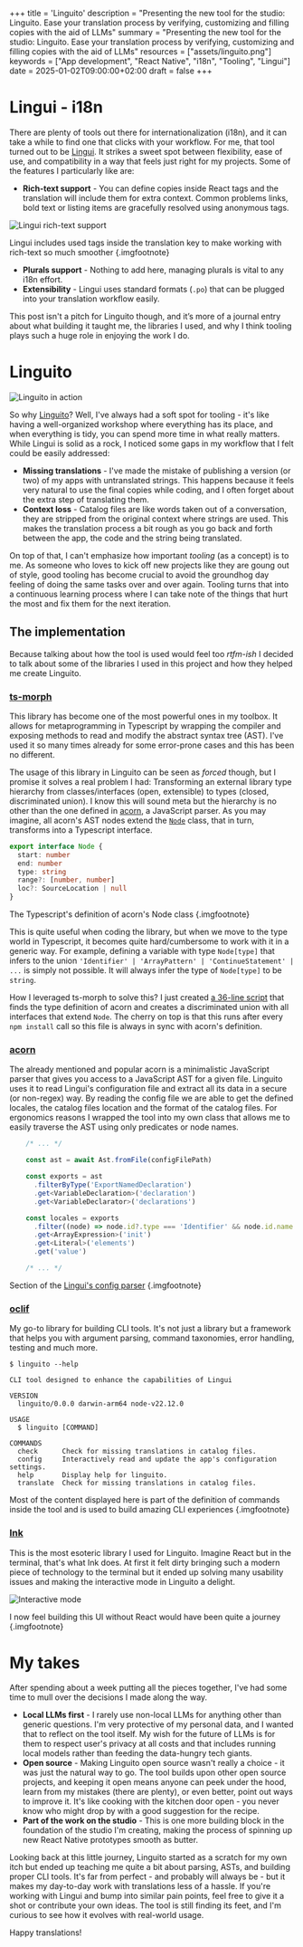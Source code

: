 +++
title = 'Linguito'
description = "Presenting the new tool for the studio: Linguito. Ease your translation process by verifying, customizing and filling copies with the aid of LLMs"
summary = "Presenting the new tool for the studio: Linguito. Ease your translation process by verifying, customizing and filling copies with the aid of LLMs"
resources = ["assets/linguito.png"]
keywords = ["App development", "React Native", "i18n", "Tooling", "Lingui"]
date = 2025-01-02T09:00:00+02:00
draft = false
+++

# Lingui - i18n

There are plenty of tools out there for internationalization (i18n), and it can take a while to find one that clicks with your workflow. For me, that tool turned out to be [Lingui](https://lingui.dev/). It strikes a sweet spot between flexibility, ease of use, and compatibility in a way that feels just right for my projects. Some of the features I particularly like are:

- **Rich-text support** - You can define copies inside React tags and the translation will include them for extra context. Common problems links, bold text or listing items are gracefully resolved using anonymous tags.

![Lingui rich-text support](./assets/lingui%20rich-text.png)

Lingui includes used tags inside the translation key to make working with rich-text so much smoother
{.imgfootnote}

- **Plurals support** - Nothing to add here, managing plurals is vital to any i18n effort.
- **Extensibility** - Lingui uses standard formats (`.po`) that can be plugged into your translation workflow easily.

This post isn't a pitch for Linguito though, and it’s more of a journal entry about what building it taught me, the libraries I used, and why I think tooling plays such a huge role in enjoying the work I do.

# Linguito

![Linguito in action](./assets/demo.gif)

So why [Linguito](https://github.com/Serchinastico/linguito)? Well, I've always had a soft spot for tooling - it's like having a well-organized workshop where everything has its place, and when everything is tidy, you can spend more time in what really matters. While Lingui is solid as a rock, I noticed some gaps in my workflow that I felt could be easily addressed:

- **Missing translations** - I've made the mistake of publishing a version (or two) of my apps with untranslated strings. This happens because it feels very natural to use the final copies while coding, and I often forget about the extra step of translating them.
- **Context loss** - Catalog files are like words taken out of a conversation, they are stripped from the original context where strings are used. This makes the translation process a bit rough as you go back and forth between the app, the code and the string being translated.

On top of that, I can't emphasize how important *tooling* (as a concept) is to me. As someone who loves to kick off new projects like they are goung out of style, good tooling has become crucial to avoid the groundhog day feeling of doing the same tasks over and over again. Tooling turns that into a continuous learning process where I can take note of the things that hurt the most and fix them for the next iteration.

## The implementation

Because talking about how the tool is used would feel too *rtfm-ish* I decided to talk about some of the libraries I used in this project and how they helped me create Linguito.

### [ts-morph](https://ts-morph.com/)

This library has become one of the most powerful ones in my toolbox. It allows for metaprogramming in Typescript by wrapping the compiler and exposing methods to read and modify the abstract syntax tree (AST). I've used it so many times already for some error-prone cases and this has been no different. 

The usage of this library in Linguito can be seen as *forced* though, but I promise it solves a real problem I had: Transforming an external library type hierarchy from classes/interfaces (open, extensible) to types (closed, discriminated union). I know this will sound meta but the hierarchy is no other than the one defined in [acorn](https://github.com/acornjs/acorn), a JavaScript parser. As you may imagine, all acorn's AST nodes extend the [`Node`](https://github.com/acornjs/acorn/blob/master/acorn/src/node.js) class, that in turn, transforms into a Typescript interface. 

```ts
export interface Node {
  start: number
  end: number
  type: string
  range?: [number, number]
  loc?: SourceLocation | null
}
```
The Typescript's definition of acorn's Node class
{.imgfootnote}


This is quite useful when coding the library, but when we move to the type world in Typescript, it becomes quite hard/cumbersome to work with it in a generic way. For example, defining a variable with type `Node[type]` that infers to the union `'Identifier' | 'ArrayPattern' | 'ContinueStatement' | ...` is simply not possible. It will always infer the type of `Node[type]` to be `string`.

How I leveraged ts-morph to solve this? I just created [a 36-line script](https://github.com/Serchinastico/linguito/blob/main/scripts/build-acorn-node-types.ts) that finds the type definition of acorn and creates a discriminated union with all interfaces that extend `Node`. The cherry on top is that this runs after every `npm install` call so this file is always in sync with acorn's definition.

### [acorn](https://github.com/acornjs/acorn)

The already mentioned and popular acorn is a minimalistic JavaScript parser that gives you access to a JavaScript AST for a given file. Linguito uses it to read Lingui's configuration file and extract all its data in a secure (or non-regex) way. By reading the config file we are able to get the defined locales, the catalog files location and the format of the catalog files. For ergonomics reasons I wrapped the tool into my own class that allows me to easily traverse the AST using only predicates or node names.

```ts
    /* ... */

    const ast = await Ast.fromFile(configFilePath)

    const exports = ast
      .filterByType('ExportNamedDeclaration')
      .get<VariableDeclaration>('declaration')
      .get<VariableDeclarator>('declarations')

    const locales = exports
      .filter((node) => node.id?.type === 'Identifier' && node.id.name === 'locales')
      .get<ArrayExpression>('init')
      .get<Literal>('elements')
      .get('value')

    /* ... */
```

Section of the [Lingui's config parser](https://github.com/Serchinastico/linguito/blob/main/src/lib/ast/ast.ts)
{.imgfootnote}

### [oclif](https://oclif.io/)

My go-to library for building CLI tools. It's not just a library but a framework that helps you with argument parsing, command taxonomies, error handling, testing and much more.

```
$ linguito --help

CLI tool designed to enhance the capabilities of Lingui

VERSION
  linguito/0.0.0 darwin-arm64 node-v22.12.0

USAGE
  $ linguito [COMMAND]

COMMANDS
  check      Check for missing translations in catalog files.
  config     Interactively read and update the app's configuration settings.
  help       Display help for linguito.
  translate  Check for missing translations in catalog files.
```

Most of the content displayed here is part of the definition of commands inside the tool and is used to build amazing CLI experiences
{.imgfootnote}

### [Ink](https://github.com/vadimdemedes/ink)

This is the most esoteric library I used for Linguito. Imagine React but in the terminal, that's what Ink does. At first it felt dirty bringing such a modern piece of technology to the terminal but it ended up solving many usability issues and making the interactive mode in Linguito a delight.

![Interactive mode](./assets/interactive_mode.png)

I now feel building this UI without React would have been quite a journey
{.imgfootnote}

# My takes


After spending about a week putting all the pieces together, I've had some time to mull over the decisions I made along the way.

- **Local LLMs first** - I rarely use non-local LLMs for anything other than generic questions. I'm very protective of my personal data, and I wanted that to reflect on the tool itself. My wish for the future of LLMs is for them to respect user's privacy at all costs and that includes running local models rather than feeding the data-hungry tech giants.
- **Open source** - Making Linguito open source wasn't really a choice - it was just the natural way to go. The tool builds upon other open source projects, and keeping it open means anyone can peek under the hood, learn from my mistakes (there are plenty), or even better, point out ways to improve it. It's like cooking with the kitchen door open - you never know who might drop by with a good suggestion for the recipe.
- **Part of the work on the studio** - This is one more building block in the foundation of the studio I'm creating, making the process of spinning up new React Native prototypes smooth as butter.

Looking back at this little journey, Linguito started as a scratch for my own itch but ended up teaching me quite a bit about parsing, ASTs, and building proper CLI tools. It's far from perfect - and probably will always be - but it makes my day-to-day work with translations less of a hassle. If you're working with Lingui and bump into similar pain points, feel free to give it a shot or contribute your own ideas. The tool is still finding its feet, and I'm curious to see how it evolves with real-world usage.

Happy translations!